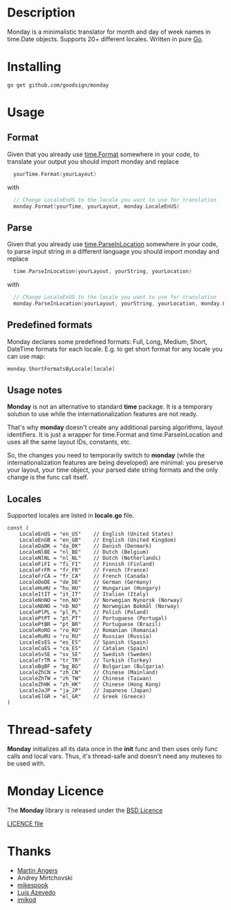 Description
====

Monday is a minimalistic translator for month and day of week names in time.Date objects. Supports 20+ different locales.
Written in pure [Go](http://golang.org).

Installing
====

```
go get github.com/goodsign/monday
```

Usage
====

Format
---------------------

Given that you already use [time.Format](http://golang.org/pkg/time/#Time.Format) somewhere in your code,
to translate your output you should import monday and replace

```go
  yourTime.Format(yourLayout)
```

with

```go
  // Change LocaleEnUS to the locale you want to use for translation
  monday.Format(yourTime, yourLayout, monday.LocaleEnUS) 
```

Parse
---------------------

Given that you already use [time.ParseInLocation](http://golang.org/pkg/time/#ParseInLocation) somewhere in your code,
to parse input string in a different language you should import monday and replace

```go
  time.ParseInLocation(yourLayout, yourString, yourLocation)
```

with

```go
  // Change LocaleEnUS to the locale you want to use for translation
  monday.ParseInLocation(yourLayout, yourString, yourLocation, monday.LocaleEnUS) 
```

Predefined formats
---------------------

Monday declares some predefined formats: Full, Long, Medium, Short, DateTime formats for each locale. E.g. to get
short format for any locale you can use map:

```go
monday.ShortFormatsByLocale[locale]
```

Usage notes
-----------

**Monday** is not an alternative to standard **time** package. It is a temporary solution to use while
the internationalization features are not ready.

That's why **monday** doesn't create any additional parsing algorithms, layout identifiers. It is just
a wrapper for time.Format and time.ParseInLocation and uses all the same layout IDs, constants, etc.

So, the changes you need to temporarily switch to **monday** (while the internationalization features are being developed)
are minimal: you preserve your layout, your time object, your parsed date string formats and the only change is
the func call itself.

Locales
----

Supported locales are listed in **locale.go** file.

```
const (
    LocaleEnUS = "en_US"    // English (United States)
    LocaleEnGB = "en_GB"    // English (United Kingdom)
    LocaleDaDK = "da_DK"    // Danish (Denmark)
    LocaleNlBE = "nl_BE"    // Dutch (Belgium)
    LocaleNlNL = "nl_NL"    // Dutch (Netherlands)
    LocaleFiFI = "fi_FI"    // Finnish (Finland)
    LocaleFrFR = "fr_FR"    // French (France)
    LocaleFrCA = "fr_CA"    // French (Canada)
    LocaleDeDE = "de_DE"    // German (Germany)
    LocaleHuHU = "hu_HU"    // Hungarian (Hungary)
    LocaleItIT = "it_IT"    // Italian (Italy)
    LocaleNnNO = "nn_NO"    // Norwegian Nynorsk (Norway)
    LocaleNbNO = "nb_NO"    // Norwegian Bokmål (Norway)
    LocalePlPL = "pl_PL"    // Polish (Poland)
    LocalePtPT = "pt_PT"    // Portuguese (Portugal)
    LocalePtBR = "pt_BR"    // Portuguese (Brazil)
    LocaleRoRO = "ro_RO"    // Romanian (Romania)
    LocaleRuRU = "ru_RU"    // Russian (Russia)
    LocaleEsES = "es_ES"    // Spanish (Spain)
    LocaleCaES = "ca_ES"    // Catalan (Spain)
    LocaleSvSE = "sv_SE"    // Swedish (Sweden)
    LocaleTrTR = "tr_TR"    // Turkish (Turkey)
    LocaleBgBF = "bg_BG"    // Bulgarian (Bulgaria)
    LocaleZhCN = "zh_CN"    // Chinese (Mainland)
    LocaleZhTW = "zh_TW"    // Chinese (Taiwan)
    LocaleZhHK = "zh_HK"    // Chinese (Hong Kong)
    LocaleJaJP = "ja_JP"    // Japanese (Japan)
    LocaleElGR = "el_GR"    // Greek (Greece)
)
```

Thread-safety
====

**Monday** initializes all its data once in the **init** func and then uses only
func calls and local vars. Thus, it's thread-safe and doesn't need any mutexes to be 
used with.

Monday Licence
==========

The **Monday** library is released under the [BSD Licence](http://opensource.org/licenses/bsd-license.php)

[LICENCE file](https://github.com/goodsign/monday/blob/master/LICENCE)

Thanks
==========

* [Martin Angers](https://github.com/PuerkitoBio)
* Andrey Mirtchovski
* [mikespook](https://github.com/mikespook)
* [Luis Azevedo](https://github.com/braceta)
* [imikod](https://github.com/imikod)

